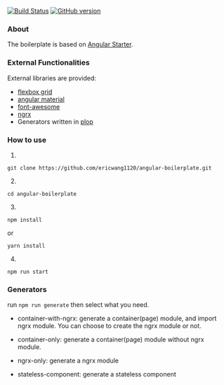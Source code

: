 [![Build Status](https://travis-ci.org/ericwang1120/angular-boilerplate.svg)](https://travis-ci.org/ericwang1120/angular-boilerplate)
[![GitHub version](https://badge.fury.io/gh/ericwang1120%2Fangular-boilerplate.svg)](https://badge.fury.io/gh/ericwang1120%2Fangular-boilerplate)


### About
The boilerplate is based on [Angular Starter](https://github.com/AngularClass/angular-starter). 

### External Functionalities

External libraries are provided:

- [flexbox grid](https://github.com/kristoferjoseph/flexboxgrid)
- [angular material](https://material.angular.io/)
- [font-awesome](http://fontawesome.io/)
- [ngrx](https://github.com/ngrx/platform)
- Generators written in [plop](https://github.com/amwmedia/plop)


### How to use

1. 
```
git clone https://github.com/ericwang1120/angular-boilerplate.git
```

2. 
```
cd angular-boilerplate
```

3. 
``` 
npm install
``` 
or  
``` 
yarn install 
```  

4. 
```
npm run start
```

### Generators
run ```npm run generate``` then select what you need.  

- container-with-ngrx: generate a container(page) module, and import ngrx module. You can choose to create the ngrx module or not.

- container-only: generate a container(page) module without ngrx module.

- ngrx-only: generate a ngrx module

- stateless-component: generate a stateless component

